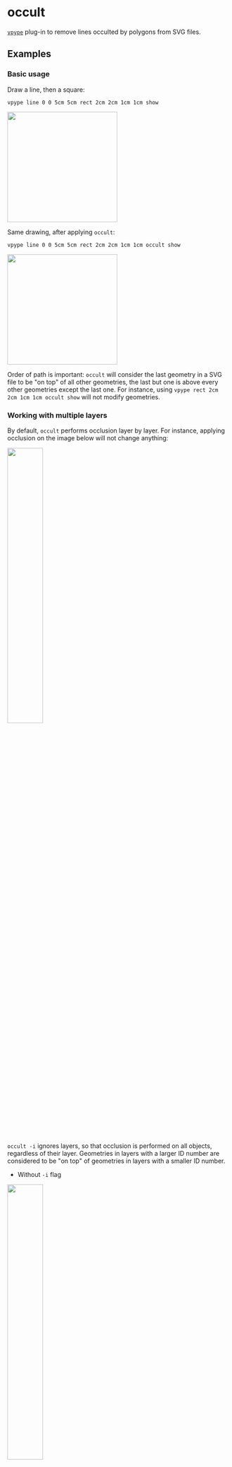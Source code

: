 # occult

[`vpype`](https://github.com/abey79/vpype) plug-in to remove lines occulted by polygons from SVG files.


## Examples


### Basic usage

Draw a line, then a square:


`vpype line 0 0 5cm 5cm rect 2cm 2cm 1cm 1cm show`

<img src="img/example1.png" width="250" height="250">


Same drawing, after applying `occult`:


`vpype line 0 0 5cm 5cm rect 2cm 2cm 1cm 1cm occult show`

<img src="img/example2.png" width="250" height="250">


Order of path is important: `occult` will consider the last geometry in a SVG file to be "on top" of all other geometries,
the last but one is above every other geometries except the last one.
For instance, using `vpype rect 2cm 2cm 1cm 1cm occult show` will not modify geometries.


### Working with multiple layers


By default, `occult` performs occlusion layer by layer. For instance, applying occlusion
on the image below will not change anything:

<img src="img/example3.png" width="40%" height="40%">

`occult -i` ignores layers, so that occlusion is performed on all objects, regardless of their layer.
Geometries in layers with a larger ID number are considered to be "on top" of geometries in layers
with a smaller ID number.

- Without `-i` flag
<img src="img/example7.png" width="40%" height="40%">

- With `-i` flag
<img src="img/example8.png" width="40%" height="40%">


### Save occulted lines

`occult -k` keeps occulted lines in a separate layers.

- Without `-k` flag  
<img src="img/example5.png" width="40%" height="40%">


- With `-k` flag  
<img src="img/example6.png" width="40%" height="40%">


Using vpype's viewer (`show` command), you can visualize occulted lines and remaining lines separately.


## Using occult with Vsketch

`occult` can be invoked from a [Vksetch](https://vsketch.readthedocs.io/en/latest/) sketch, using `vsk.vpype("occult")`. When using the GUI, calling `occult` within the sketch `draw()` method will display occulted geometries at each code save / seed change. For sketches with lots of geometries, occlusion can take a significant amount of time. Invoke `occult` within the `finalize()` method of a sketch to perform occlusion only when saving a specific output.


```py
import vsketch

class Sketch(vsketch.SketchClass):
    def draw(self, vsk: vsketch.Vsketch):
        vsk.size('10x10cm')
        vsk.scale('mm')
        
        vsk.line(-5, -5, 5, 5)
        vsk.circle(0, 0, 3)

        # Uncomment to perform occlusion at every GUI reload
        # vsk.vpype("occult")
  
    def finalize(self, vsk: vsketch.Vsketch) -> None:
        # Occlusion (and other vpype commands) invoked only when saving
        vsk.vpype("linesimplify occult linemerge linesort")


if __name__ == "__main__":
    Sketch.display()
```



## Installation

See the [installation instructions](https://vpype.readthedocs.io/en/latest/install.html) for information on how
to install `vpype`.


### Existing `vpype` installation

If *vpype* was installed using pipx, use the following command:

```bash
$ pipx inject vpype vpype-occult
```

If *vpype* was installed using pip in a virtual environment, activate the virtual environment and use the following command:

```bash
$ pip install vpype-occult
```

Check that your install is successful:

```
$ vpype --help
Usage: vpype [OPTIONS] COMMAND1 [ARGS]... [COMMAND2 [ARGS]...]...

Options:
  -v, --verbose
  -I, --include PATH  Load commands from a command file.
  --help              Show this message and exit.

Commands:
[...]
  Plugins:
    occult
[...]
```

### Stand-alone installation

Use this method if you need to edit this project. First, clone the project:

```bash
$ git clone https://github.com/LoicGoulefert/occult.git
$ cd occult
```

Create a virtual environment:

```bash
$ python3 -m venv venv
$ source venv/bin/activate
$ pip install --upgrade pip
```

Install `occult` and its dependencies (including `vpype`):

```bash
$ pip install -e .
```

Check that your install is successful:

```
$ vpype --help
Usage: vpype [OPTIONS] COMMAND1 [ARGS]... [COMMAND2 [ARGS]...]...

Options:
  -v, --verbose
  -I, --include PATH  Load commands from a command file.
  --help              Show this message and exit.

Commands:
[...]
  Plugins:
    occult
[...]
```


## Documentation

The complete plug-in documentation is available directly in the CLI help:

```bash
$ vpype occult --help
```


## License

See the [LICENSE](LICENSE) file for details.
